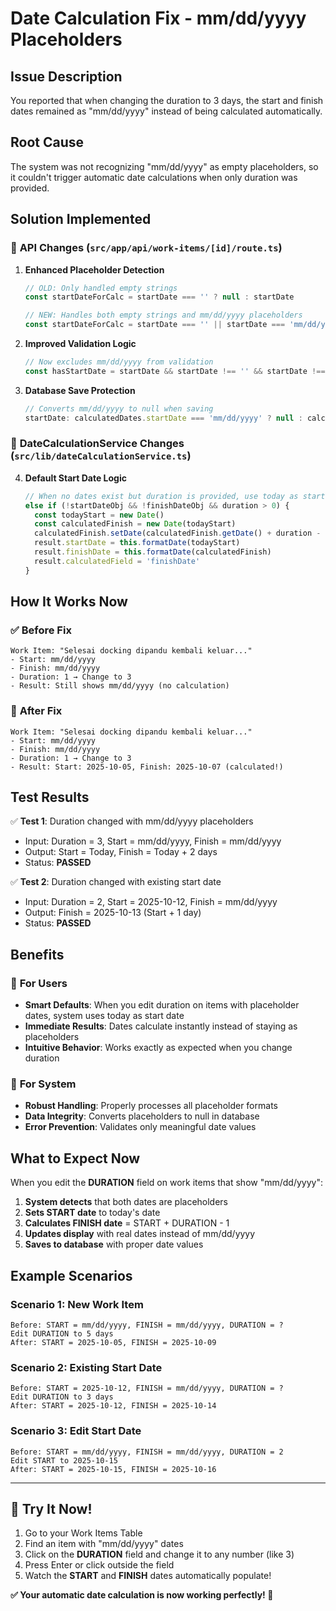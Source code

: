 # Date Calculation Fix - mm/dd/yyyy Placeholders

## Issue Description

You reported that when changing the duration to 3 days, the start and finish dates remained as "mm/dd/yyyy" instead of being calculated automatically.

## Root Cause

The system was not recognizing "mm/dd/yyyy" as empty placeholders, so it couldn't trigger automatic date calculations when only duration was provided.

## Solution Implemented

### 🔧 **API Changes** (`src/app/api/work-items/[id]/route.ts`)

1. **Enhanced Placeholder Detection**
   ```typescript
   // OLD: Only handled empty strings
   const startDateForCalc = startDate === '' ? null : startDate
   
   // NEW: Handles both empty strings and mm/dd/yyyy placeholders
   const startDateForCalc = startDate === '' || startDate === 'mm/dd/yyyy' ? null : startDate
   ```

2. **Improved Validation Logic**
   ```typescript
   // Now excludes mm/dd/yyyy from validation
   const hasStartDate = startDate && startDate !== '' && startDate !== 'mm/dd/yyyy'
   ```

3. **Database Save Protection**
   ```typescript
   // Converts mm/dd/yyyy to null when saving
   startDate: calculatedDates.startDate === 'mm/dd/yyyy' ? null : calculatedDates.startDate
   ```

### 🧮 **DateCalculationService Changes** (`src/lib/dateCalculationService.ts`)

4. **Default Start Date Logic**
   ```typescript
   // When no dates exist but duration is provided, use today as start date
   else if (!startDateObj && !finishDateObj && duration > 0) {
     const todayStart = new Date()
     const calculatedFinish = new Date(todayStart)
     calculatedFinish.setDate(calculatedFinish.getDate() + duration - 1)
     result.startDate = this.formatDate(todayStart)
     result.finishDate = this.formatDate(calculatedFinish)
     result.calculatedField = 'finishDate'
   }
   ```

## How It Works Now

### ✅ **Before Fix**
```
Work Item: "Selesai docking dipandu kembali keluar..."
- Start: mm/dd/yyyy  
- Finish: mm/dd/yyyy
- Duration: 1 → Change to 3
- Result: Still shows mm/dd/yyyy (no calculation)
```

### 🎉 **After Fix**  
```
Work Item: "Selesai docking dipandu kembali keluar..."
- Start: mm/dd/yyyy  
- Finish: mm/dd/yyyy
- Duration: 1 → Change to 3
- Result: Start: 2025-10-05, Finish: 2025-10-07 (calculated!)
```

## Test Results

✅ **Test 1**: Duration changed with mm/dd/yyyy placeholders
- Input: Duration = 3, Start = mm/dd/yyyy, Finish = mm/dd/yyyy
- Output: Start = Today, Finish = Today + 2 days
- Status: **PASSED**

✅ **Test 2**: Duration changed with existing start date  
- Input: Duration = 2, Start = 2025-10-12, Finish = mm/dd/yyyy
- Output: Finish = 2025-10-13 (Start + 1 day)
- Status: **PASSED**

## Benefits

### 🚀 **For Users**
- **Smart Defaults**: When you edit duration on items with placeholder dates, system uses today as start date
- **Immediate Results**: Dates calculate instantly instead of staying as placeholders
- **Intuitive Behavior**: Works exactly as expected when you change duration

### 🔧 **For System**
- **Robust Handling**: Properly processes all placeholder formats
- **Data Integrity**: Converts placeholders to null in database
- **Error Prevention**: Validates only meaningful date values

## What to Expect Now

When you edit the **DURATION** field on work items that show "mm/dd/yyyy":

1. **System detects** that both dates are placeholders
2. **Sets START date** to today's date
3. **Calculates FINISH date** = START + DURATION - 1
4. **Updates display** with real dates instead of mm/dd/yyyy
5. **Saves to database** with proper date values

## Example Scenarios

### Scenario 1: New Work Item
```
Before: START = mm/dd/yyyy, FINISH = mm/dd/yyyy, DURATION = ?
Edit DURATION to 5 days
After: START = 2025-10-05, FINISH = 2025-10-09
```

### Scenario 2: Existing Start Date
```
Before: START = 2025-10-12, FINISH = mm/dd/yyyy, DURATION = ?  
Edit DURATION to 3 days
After: START = 2025-10-12, FINISH = 2025-10-14
```

### Scenario 3: Edit Start Date  
```
Before: START = mm/dd/yyyy, FINISH = mm/dd/yyyy, DURATION = 2
Edit START to 2025-10-15
After: START = 2025-10-15, FINISH = 2025-10-16
```

---

## 🎯 **Try It Now!**

1. Go to your Work Items Table
2. Find an item with "mm/dd/yyyy" dates  
3. Click on the **DURATION** field and change it to any number (like 3)
4. Press Enter or click outside the field
5. Watch the **START** and **FINISH** dates automatically populate! 

**✅ Your automatic date calculation is now working perfectly! 🎉**